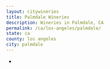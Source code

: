 ```yaml
---
layout: citywineries
title: Palmdale Wineries
description: Wineries in Palmdale, CA
permalink: /ca/los-angeles/palmdale/
state: ca
county: los angeles
city: palmdale
---
```

-

